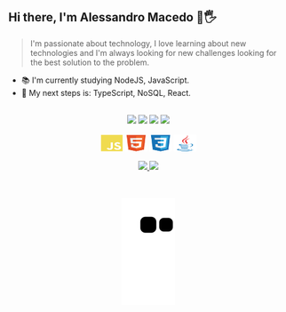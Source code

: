 ## Hi there, I'm Alessandro Macedo 👋🖐️ 

> I'm passionate about technology, I love learning about new technologies and I'm always looking for new challenges looking for the best solution to the problem.

* 📚 I'm currently studying NodeJS, JavaScript.
* 🚀 My next steps is: TypeScript, NoSQL, React.
<br><br>

<div id="all" >

<div class="contatos" align="center"> 
  <a href="https://www.instagram.com/aleluiz23/" target="_blank"><img src="https://img.shields.io/badge/-Instagram-%23E4405F?style=for-the-badge&logo=instagram&logoColor=white" target="_blank"></a>
 <a href="https://discord.gg/WaBqhBhm" target="_blank"><img src="https://img.shields.io/badge/Discord-7289DA?style=for-the-badge&logo=discord&logoColor=white" target="_blank"></a> 
  <a href = "mailto:igorsalvador0621@gmail.com"><img src="https://img.shields.io/badge/-Gmail-%23333?style=for-the-badge&logo=gmail&logoColor=white" target="_blank"></a>
  <a href="https://www.linkedin.com/in/igor-henrique-salvador-b915a31b4/" target="_blank"><img src="https://img.shields.io/badge/-LinkedIn-%230077B5?style=for-the-badge&logo=linkedin&logoColor=white" target="_blank"></a> 
</div><br>

 <div class="ferramentas" style="display: inline_block" margin="auto" align="center" >
  <img align="center" alt="Ale-Js" title="JavaScript" height="30" width="40" src="https://raw.githubusercontent.com/devicons/devicon/master/icons/javascript/javascript-plain.svg">
  <img align="center" alt="Ale-HTML" title="html5" height="30" width="40" src="https://raw.githubusercontent.com/devicons/devicon/master/icons/html5/html5-original.svg">
  <img align="center" alt="Ale-CSS" title="css3" height="30" width="40" src="https://raw.githubusercontent.com/devicons/devicon/master/icons/css3/css3-original.svg">
  <img align="center" alt="Ale-Python" title="Python"height="30" width="40" src="https://raw.githubusercontent.com/devicons/devicon/master/icons/java/java-original.svg"><br><br>
  
 
 
  <div class="desempenho" style="display: inline;">
  <a href="https://github.com/Ale-Macedo" >
    <div style="display: inline;" ><img heigh="180em" src="https://github-readme-stats.vercel.app/api?username=Ale-Macedo&theme=dracula&show_icons=true&include_all_commits=true&count_private=true"/></div>
    <div style="display: inline;" ><img heigh="180em" src="https://github-readme-stats.vercel.app/api/top-langs/?username=Ale-Macedo&layout=compact&langs_count=16&theme=dracula"/></div>
</div><br>
  

    

</div><br><br>
  


            
  <div align="center" ><p dir="auto"><a target="_blank" rel="noopener noreferrer" href="https://github.com/rafaballerini/rafaballerini/blob/output/github-contribution-grid-snake.svg"><img src="https://github.com/rafaballerini/rafaballerini/raw/output/github-contribution-grid-snake.svg" alt="Snake animation" style="max-width: 100%;"></a></p></div>
  </div>
